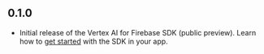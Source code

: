 ## 0.1.0

- Initial release of the Vertex AI for Firebase SDK (public preview). Learn how to [get started](https://firebase.google.com/docs/vertex-ai/get-started) with the SDK in your app.

